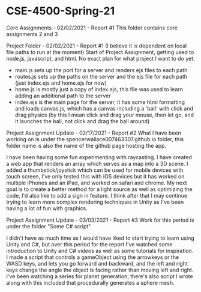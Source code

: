 # CSE-4500-Spring-21
Core Assignments - 02/02/2021 - Report #1
This folder contains core assignments 2 and 3

Project Folder - 02/02/2021 - Report #1
(I believe it is dependent on local file paths to run at the moment)
Start of Project Assignment, getting used to  node.js, javascript, and html. No exact plan for what project I want to do yet. 
- main.js sets up the port for a server and renders ejs files to each path
- routes.js sets up the paths on the server and the ejs file for each path (just index.ejs and home.ejs for now)
- home.js is mostly just a copy of index.ejs, this file was used to learn adding an additional path to the server
- index.ejs is the main page for the server, it has some html formatting and loads canvas.js, which has a canvas including a 'ball'
with click and drag physics (by this I mean click and drag your mouse, then let go, and it launches the ball, not click and drag the ball around)

Project Assignment Update - 02/17/2021 - Report #2
What I have been working on is under the spencerwallace007463307.github.io folder, this folder name is also the name of the github page hosting the app.

I have been having some fun experimenting with raycasting. I have created a web app that renders an array which serves as a map into a 3D scene.
I added a thumbstick/joystick which can be used for mobile devices with touch screen, I've only tested this with iOS devices but it has worked
on multiple iPhones and an iPad, and worked on safari and chrome. My next goal is to create a better method for a light source as well as
optimizing the code, I'd also like to add a sign in feature. I think after that I may continue trying to learn more complex rendering techniques
in Unity as I've been having a lot of fun with graphics. 

Project Assignment Update - 03/03/2021 - Report #3
Work for this period is under the folder "Some C# script"

I didn't have as much time as I would have liked to start trying to learn using Unity and C#, but over this period for the report I've watched some introduction to Unity and C# videos as well as some tutorials for inspiration. I made a script that controls a gameObject using the arrowkeys or the WASD keys, and lets you go forward and backward, and the left and right keys change the angle the object is facing rather than moving left and right. I've been watching a series for planet generation, there's also script I wrote along with this included that procedurally generates a sphere mesh.
